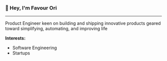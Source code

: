 <h3>👋 Hey, I'm Favour Ori</h3>

<hr/>

Product Engineer keen on building and shipping innovative products geared toward simplifying, automating, and improving life
<b><p>Interests:</p></b>
<ul>
<li>Software Engineering </li>
<li>Startups</li>
</ul>
